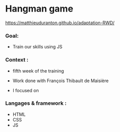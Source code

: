 # Hangman game
https://matthieuduranton.github.io/adaptation-RWD/

### Goal:
* Train our skills using JS

### Context :
* fifth week of the training
* Work done with François Thibault de Maisière

* I focused on

### Langages & framework :
* HTML
* CSS
* JS

